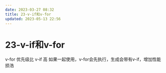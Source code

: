 ```yaml
---
date: 2023-03-27 08:32
title: 23-v-if和v-for
updated: 2023-05-13 22:56
---
```


# 23-v-if和v-for


v-for 优先级比 v-if 高
如果一起使用，v-for会先执行，生成会带有v-if，增加性能损浩